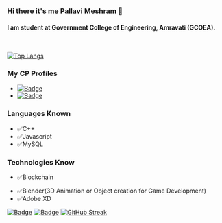 ### Hi there it's me Pallavi Meshram 👋
#### I am student at Government College of Engineering, Amravati (GCOEA).
<br>

[![Top Langs](https://github-readme-stats.vercel.app/api/top-langs/?username=PallaviMeshram&layout=compact)]()

### My CP Profiles

- [![Badge](https://cp-logo.vercel.app/codechef/pauv)](https://www.codechef.com/users/pauv)
- [![Badge](https://cp-logo.vercel.app/codeforces/palli)](https://codeforces.com/profile/Palli)

### Languages Known
- ✅C++
- ✅Javascript
- ✅MySQL

### Technologies Know
- ✅Blockchain
<!-- - ✅Web Development -->
- ✅Blender(3D Animation or Object creation for Game Development)
- ✅Adobe XD

[![Badge](https://img.shields.io/badge/LinkedIn-0077B5?style=for-the-badge&logo=linkedin&logoColor=white)](https://www.linkedin.com/in/pallavimeshram)
[![Badge](https://aleen42.github.io/badges/src/stackoverflow.svg)](https://stackoverflow.com/users/9984017/pallavi-meshram)
[![GitHub Streak](https://github-readme-streak-stats.herokuapp.com/?pallavimeshram=DenverCoder1&theme=dark)](https://git.io/streak-stats)
